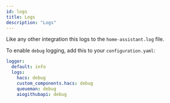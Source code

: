 ```yaml
---
id: logs
title: Logs
description: "Logs"
---
```


Like any other integration this logs to the `home-assistant.log` file.

To enable `debug` logging, add this to your `configuration.yaml`:

```yaml title="configuration.yaml"
logger:
  default: info
  logs:
    hacs: debug
    custom_components.hacs: debug
    queueman: debug
    aiogithubapi: debug
```
